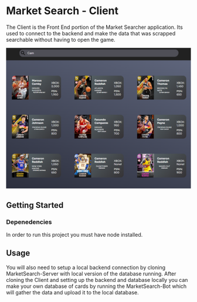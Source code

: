 # Market Search - Client
The Client is the Front End portion of the Market Searcher application. Its used to connect to the backend and make the data that was scrapped searchable without having to open the game.

![alt text](https://github.com/Racorbin23/MarketSearch-Client/blob/master/src/images/example.png?raw=true)

## Getting Started

### Depenedencies
In order to run this project you must have node installed. 


## Usage
You will also need to setup a local backend connection by cloning MarketSearch-Server with local version of the database running. After cloning the Client and setting up the backend and database locally you can make your own database of cards by running the MarketSearch-Bot which will gather the data and upload it to the local database.


